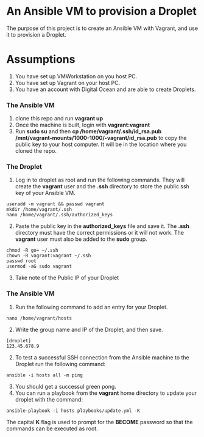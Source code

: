 # An Ansible VM to provision a Droplet
The purpose of this project is to create an Ansible VM with Vagrant, and use it to provision a Droplet.

# Assumptions
1. You have set up VMWorkstation on you host PC.
2. You have set up Vagrant on your host PC.
3. You have an account with Digital Ocean and are able to create Droplets.

### The Ansible VM
1. clone this repo and run **vagrant up**
2. Once the machine is built, login with **vagrant:vagrant** 
3. Run **sudo su** and then **cp /home/vagrant/.ssh/id_rsa.pub /mnt/vagrant-mounts/1000-1000/-vagrant/id_rsa.pub** to copy the public key to your host computer. It will be in the location where you cloned the repo.

### The Droplet
1. Log in to droplet as root and run the following commands. They will create the **vagrant** user and the **.ssh** directory to store the public ssh key of your Ansible VM. 
```
useradd -m vagrant && passwd vagrant
mkdir /home/vagrant/.ssh
nano /home/vagrant/.ssh/authorized_keys
```
2. Paste the public key in the **authorized_keys** file and save it. The **.ssh** directory must have the correct permissions or it will not work. The **vagrant** user must also be added to the **sudo** group.
```
chmod -R go= ~/.ssh
chown -R vagrant:vagrant ~/.ssh
passwd root 
usermod -aG sudo vagrant
```
3. Take note of the Public IP of your Droplet

### The Ansible VM
1. Run the following command to add an entry for your Droplet. 
```
nano /home/vagrant/hosts
```
2. Write the group name and IP of the Droplet, and then save.
```
[droplet]
123.45.678.9
```
2. To test a successful SSH connection from the Ansible machine to the Droplet run the following command:
```
ansible -i hosts all -m ping
```
3. You should get a successul green pong.
4. You can run a playbook from the **vagrant** home directory to update your droplet with the command:
```
ansible-playbook -i hosts playbooks/update.yml -K
```
The capital **K** flag is used to prompt for the **BECOME** password so that the commands can be executed as root.
